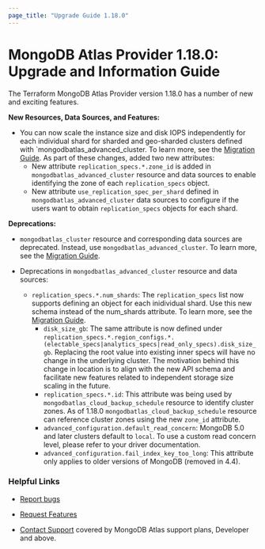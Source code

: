 ```yaml
---
page_title: "Upgrade Guide 1.18.0"
---
```


# MongoDB Atlas Provider 1.18.0: Upgrade and Information Guide

The Terraform MongoDB Atlas Provider version 1.18.0 has a number of new and exciting features.

**New Resources, Data Sources, and Features:**

- You can now scale the instance size and disk IOPS independently for each individual shard for sharded and geo-sharded clusters defined with `mongodbatlas_advanced_cluster. To learn more, see the [Migration Guide](advanced-cluster-new-sharding-schema). As part of these changes, added two new attributes:
    - New attribute `replication_specs.*.zone_id` is added in `mongodbatlas_advanced_cluster` resource and data sources to enable identifying the zone of each `replication_specs` object.
    - New attribute `use_replication_spec_per_shard` defined in `mongodbatlas_advanced_cluster` data sources to configure if the users want to obtain `replication_specs` objects for each shard.

**Deprecations:**

- `mongodbatlas_cluster` resource and corresponding data sources are deprecated. Instead, use `mongodbatlas_advanced_cluster`. To learn more, see the  [Migration Guide](cluster-to-advanced-cluster-migration-guide).

- Deprecations in `mongodbatlas_advanced_cluster` resource and data sources:
  - `replication_specs.*.num_shards`: The `replication_specs` list now supports defining an object for each inidividual shard. Use this new schema instead of the num_shards attribute. To learn more, see the [Migration Guide](advanced-cluster-new-sharding-schema).
    - `disk_size_gb`: The same attribute is now defined under `replication_specs.*.region_configs.*.(electable_specs|analytics_specs|read_only_specs).disk_size_gb`. Replacing the root value into existing inner specs will have no change in the underlying cluster. The motivation behind this change in location is to align with the new API schema and facilitate new features related to independent storage size scaling in the future.
    - `replication_specs.*.id`: This attribute was being used by `mongodbatlas_cloud_backup_schedule` resource to identify cluster zones. As of 1.18.0 `mongodbatlas_cloud_backup_schedule` resource can reference cluster zones using the new `zone_id` attribute.
    - `advanced_configuration.default_read_concern`: MongoDB 5.0 and later clusters default to `local`. To use a custom read concern level, please refer to your driver documentation.
    - `advanced_configuration.fail_index_key_too_long`: This attribute only applies to older versions of MongoDB (removed in 4.4).

### Helpful Links

* [Report bugs](https://github.com/mongodb/terraform-provider-mongodbatlas/issues)

* [Request Features](https://feedback.mongodb.com/forums/924145-atlas?category_id=370723)

* [Contact Support](https://docs.atlas.mongodb.com/support/) covered by MongoDB Atlas support plans, Developer and above.
